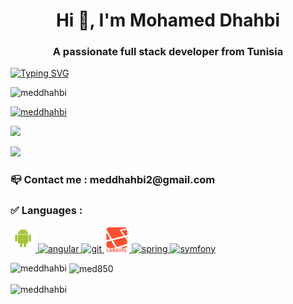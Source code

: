 <h1 align="center">Hi 👋, I'm Mohamed Dhahbi</h1>

<h3 align="center">A passionate full stack developer from Tunisia</h3>

[![Typing SVG](https://readme-typing-svg.herokuapp.com?color=3C7E3D&lines=WELCOME+TO+MY+PROFILE)](https://git.io/typing-svg)

<p align="left"> <img src="https://komarev.com/ghpvc/?username=meddhahbi&label=Profile%20views&color=0e75b6&style=flat" alt="meddhahbi" /> </p>

<p align="left"> <a href="https://github.com/ryo-ma/github-profile-trophy"><img src="https://github-profile-trophy.vercel.app/?username=meddhahbi" alt="meddhahbi" /></a> </p>

![](http://github-profile-summary-cards.vercel.app/api/cards/profile-details?username=meddhahbi&theme=solarized_dark)





![](http://github-profile-summary-cards.vercel.app/api/cards/productive-time?username=meddhahbi&theme=solarized_dark&utcOffset=8)





<h3 align="left"> 📪 Contact me : meddhahbi2@gmail.com</h3>
<p align="left">
</p>

<h3 align="left">✅ Languages :</h3>
<p align="left"> <a href="https://developer.android.com" target="_blank" rel="noreferrer"> <img src="https://raw.githubusercontent.com/devicons/devicon/master/icons/android/android-original-wordmark.svg" alt="android" width="40" height="40"/> </a> <a href="https://angular.io" target="_blank" rel="noreferrer"> <img src="https://angular.io/assets/images/logos/angular/angular.svg" alt="angular" width="40" height="40"/> </a>  <a href="https://git-scm.com/" target="_blank" rel="noreferrer"> <img src="https://www.vectorlogo.zone/logos/git-scm/git-scm-icon.svg" alt="git" width="40" height="40"/> </a>  <a href="https://laravel.com/" target="_blank" rel="noreferrer"> <img src="https://raw.githubusercontent.com/devicons/devicon/master/icons/laravel/laravel-plain-wordmark.svg" alt="laravel" width="40" height="40"/> </a>    <a href="https://spring.io/" target="_blank" rel="noreferrer"> <img src="https://www.vectorlogo.zone/logos/springio/springio-icon.svg" alt="spring" width="40" height="40"/> </a> <a href="https://symfony.com" target="_blank" rel="noreferrer"> <img src="https://symfony.com/logos/symfony_black_03.svg" alt="symfony" width="40" height="40"/> </a>  </p>

<p><img align="left" src="https://github-readme-stats.vercel.app/api/top-langs?username=meddhahbi&show_icons=true&locale=en&layout=compact" alt="meddhahbi" /></p>

<p>&nbsp;<img align="center" src="https://github-readme-stats.vercel.app/api?username=meddhahbi&show_icons=true&locale=en" alt="med850" /></p>

<p><img align="center" src="https://github-readme-streak-stats.herokuapp.com/?user=meddhahbi&" alt="meddhahbi" /></p>
